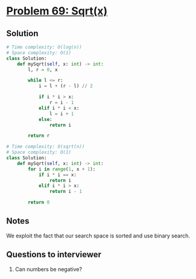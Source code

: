 # [Problem 69: Sqrt(x)](https://leetcode.com/problems/sqrtx/)

## Solution

```py
# Time complexity: O(log(n))
# Space complexity: O(1)
class Solution:
    def mySqrt(self, x: int) -> int:
        l, r = 0, x

        while l <= r:
            i = l + (r - l) // 2

            if i * i > x:
                r = i - 1
            elif i * i < x:
                l = i + 1
            else:
                return i

        return r

# Time complexity: O(sqrt(n))
# Space complexity: O(1)
class Solution:
    def mySqrt(self, x: int) -> int:
        for i in range(1, x + 1):
            if i * i == x:
                return i
            elif i * i > x:
                return i - 1

        return 0
```

## Notes

We exploit the fact that our search space is sorted and use binary search.

## Questions to interviewer

1. Can numbers be negative?
